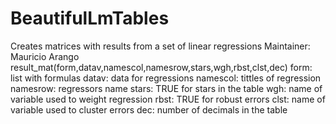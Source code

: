 # BeautifulLmTables
Creates matrices with results from a set of linear regressions
Maintainer: Mauricio Arango
result_mat(form,datav,namescol,namesrow,stars,wgh,rbst,clst,dec)
form: list with formulas
datav: data for regressions
namescol: tittles of regression
namesrow: regressors name
stars: TRUE for stars in the table
wgh: name of variable used to weight regression
rbst: TRUE for robust errors 
clst: name of variable used to cluster errors
dec: number of decimals in the table
